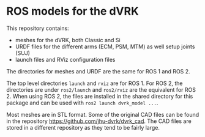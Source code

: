 # ROS models for the dVRK

This repository contains:
* meshes for the dVRK, both Classic and Si
* URDF files for the different arms (ECM, PSM, MTM) as well setup joints (SUJ)
* launch files and RViz configuration files

The directories for meshes and URDF are the same for ROS 1 and ROS 2.

The top level directories `launch` and `rviz` are for ROS 1.  For ROS 2, the directories are under `ros2/launch` and `ros2/rviz` are the equivalent for ROS 2.  When using ROS 2, the files are installed in the shared directory for this package and can be used with `ros2 launch dvrk_model ...`.

Most meshes are in STL format.  Some of the original CAD files can be found in the repository https://github.com/jhu-dvrk/dvrk_cad.  The CAD files are stored in a different repository as they tend to be fairly large.
